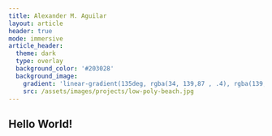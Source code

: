 ```yaml
---
title: Alexander M. Aguilar
layout: article
header: true
mode: immersive
article_header:
  theme: dark
  type: overlay
  background_color: '#203028'
  background_image:
    gradient: 'linear-gradient(135deg, rgba(34, 139,87 , .4), rgba(139, 34, 139, .4))'
    src: /assets/images/projects/low-poly-beach.jpg
---
```


## Hello World!